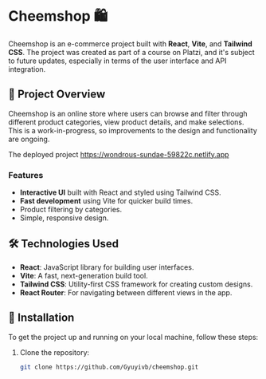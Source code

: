 # Cheemshop 🛍️

Cheemshop is an e-commerce project built with **React**, **Vite**, and **Tailwind CSS**. The project was created as part of a course on Platzi, and it's subject to future updates, especially in terms of the user interface and API integration.

## 🚀 Project Overview

Cheemshop is an online store where users can browse and filter through different product categories, view product details, and make selections. This is a work-in-progress, so improvements to the design and functionality are ongoing.

The deployed project https://wondrous-sundae-59822c.netlify.app

### Features
- **Interactive UI** built with React and styled using Tailwind CSS.
- **Fast development** using Vite for quicker build times.
- Product filtering by categories.
- Simple, responsive design.

## 🛠️ Technologies Used

- **React**: JavaScript library for building user interfaces.
- **Vite**: A fast, next-generation build tool.
- **Tailwind CSS**: Utility-first CSS framework for creating custom designs.
- **React Router**: For navigating between different views in the app.

## 🏁 Installation

To get the project up and running on your local machine, follow these steps:

1. Clone the repository:
   ```bash
   git clone https://github.com/Gyuyivb/cheemshop.git

